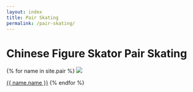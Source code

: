 ```yaml
---
layout: index
title: Pair Skating
permalink: /pair-skating/
---
```


<h1> Chinese Figure Skator Pair Skating</h1>


{% for name in site.pair %}
<a href = "{{ name.url | relative_url }}"><img src="{{ name.img-url }}"></a>
  <p><a href = "{{ name.url | relative_url }}">{{ name.name }}</a>
  {% endfor %}